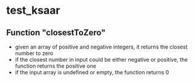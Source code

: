 # test_ksaar

## Function "closestToZero"

- given an array of positive and negative integers, it returns the closest
number to zero
- if the closest number in input could be either negative or positive, the
function returns the positive one
- if the input array is undefined or empty, the function returns 0
